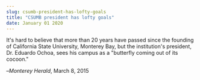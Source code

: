 ```yaml
---
slug: csumb-president-has-lofty-goals
title: "CSUMB president has lofty goals"
date: January 01 2020
---
```


<p>It's hard to believe that more than 20 years have passed since the founding of California State University, Monterey Bay, but the institution's president, Dr. Eduardo Ochoa, sees his campus as a "butterfly coming out of its cocoon."
</p><p>–<em>Monterey Herald</em>, March 8, 2015
</p>

